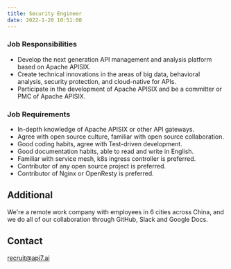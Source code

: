 ```yaml
---
title: Security Engineer
date: 2022-1-20 10:51:00
---
```


### Job Responsibilities

- Develop the next generation API management and analysis platform based on Apache APISIX.​
- Create technical innovations in the areas of big data, behavioral analysis, security protection, and cloud-native for APIs.​
- Participate in the development of Apache APISIX and be a committer or PMC of Apache APISIX.​

### Job Requirements

- In-depth knowledge of Apache APISIX or other API gateways.​
- Agree with open source culture, familiar with open source collaboration.​
- Good coding habits, agree with Test-driven development.​
- Good documentation habits, able to read and write in English.​
- Familiar with service mesh, k8s ingress controller is preferred.​
- Contributor of any open source project  is preferred.​
- Contributor of Nginx or OpenResty is preferred.​

## Additional

We're a remote work company with employees in 6 cities across China, and we do all of our collaboration through GitHub, Slack and Google Docs.

## Contact

[recruit@api7.ai](mailto:recruit@api7.ai)
